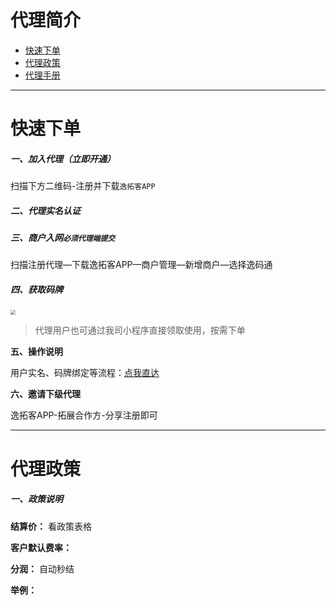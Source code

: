 # 代理简介

- [快速下单](#快速下单)
- [代理政策](#代理政策)
- [代理手册](#代理手册)

---

# 快速下单

##### 一、加入代理（立即开通）

扫描下方二维码-注册并下载`逸拓客APP`


##### 二、代理实名认证


##### 三、商户入网`必须代理端提交`

扫描注册代理—下载逸拓客APP—商户管理—新增商户—选择逸码通

##### 四、获取码牌

[<img src="https://cos.zjkmkj.com/media/2024/08/20/d32cc371960991136591b5ab7a4b210b-2.webp" style="zoom:50%;" />](http://kmshop.zjkmkj.com/pages/goods_details/index?id=50)

> 代理用户也可通过我司小程序直接领取使用，按需下单

**五、操作说明**

用户实名、码牌绑定等流程：[点我直达](tool/lkl.md)

**六、邀请下级代理**

逸拓客APP-拓展合作方-分享注册即可

---

# 代理政策

##### 一、政策说明

**结算价：** 看政策表格

**客户默认费率：**

**分润：** 自动秒结

**举例：**
